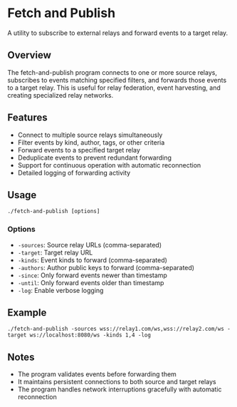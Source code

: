 # Fetch and Publish

A utility to subscribe to external relays and forward events to a target relay.

## Overview

The fetch-and-publish program connects to one or more source relays, subscribes to events matching specified filters, and forwards those events to a target relay. This is useful for relay federation, event harvesting, and creating specialized relay networks.

## Features

- Connect to multiple source relays simultaneously
- Filter events by kind, author, tags, or other criteria
- Forward events to a specified target relay
- Deduplicate events to prevent redundant forwarding
- Support for continuous operation with automatic reconnection
- Detailed logging of forwarding activity

## Usage

```
./fetch-and-publish [options]
```

### Options

- `-sources`: Source relay URLs (comma-separated)
- `-target`: Target relay URL
- `-kinds`: Event kinds to forward (comma-separated)
- `-authors`: Author public keys to forward (comma-separated)
- `-since`: Only forward events newer than timestamp
- `-until`: Only forward events older than timestamp
- `-log`: Enable verbose logging

## Example

```
./fetch-and-publish -sources wss://relay1.com/ws,wss://relay2.com/ws -target ws://localhost:8080/ws -kinds 1,4 -log
```

## Notes

- The program validates events before forwarding them
- It maintains persistent connections to both source and target relays
- The program handles network interruptions gracefully with automatic reconnection
